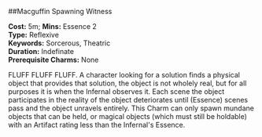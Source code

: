 ##Macguffin Spawning Witness

**Cost:** 5m; **Mins:** Essence 2<br />
**Type:** Reflexive<br />
**Keywords:** Sorcerous, Theatric<br />
**Duration:** Indefinate<br />
**Prerequisite Charms:** None

FLUFF FLUFF FLUFF.
A character looking for a solution finds a physical object that provides that solution, the object is not wholely real, but for all purposes it is when the Infernal observes it.
Each scene the object participates in the reality of the object deteriorates until (Essence) scenes pass and the object unravels entirely.
This Charm can only spawn mundane objects that can be held, or magical objects (which must still be holdable) with an Artifact rating less than the Infernal's Essence.
